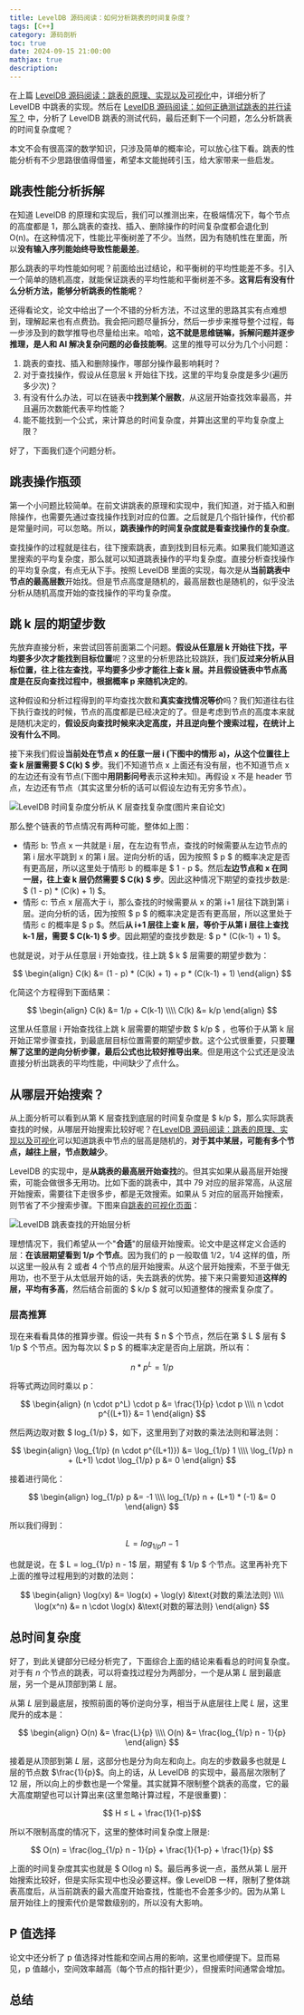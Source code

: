 ```yaml
---
title: LevelDB 源码阅读：如何分析跳表的时间复杂度？
tags: [C++]
category: 源码剖析
toc: true
date: 2024-09-15 21:00:00
mathjax: true
description: 
---
```


在上篇 [LevelDB 源码阅读：跳表的原理、实现以及可视化](https://selfboot.cn/2024/09/09/leveldb_source_skiplist/)中，详细分析了 LevelDB 中跳表的实现。然后在 [LevelDB 源码阅读：如何正确测试跳表的并行读写？](https://selfboot.cn/2024/09/18/leveldb_source_skiplist_test/) 中，分析了 LevelDB 跳表的测试代码，最后还剩下一个问题，怎么分析跳表的时间复杂度呢？

本文不会有很高深的数学知识，只涉及简单的概率论，可以放心往下看。跳表的性能分析有不少思路很值得借鉴，希望本文能抛砖引玉，给大家带来一些启发。

## 跳表性能分析拆解

在知道 LevelDB 的原理和实现后，我们可以推测出来，在极端情况下，每个节点的高度都是 1，那么跳表的查找、插入、删除操作的时间复杂度都会退化到 O(n)。在这种情况下，性能比平衡树差了不少。当然，因为有随机性在里面，所以**没有输入序列能始终导致性能最差**。

那么跳表的平均性能如何呢？前面给出过结论，和平衡树的平均性能差不多。引入一个简单的随机高度，就能保证跳表的平均性能和平衡树差不多。**这背后有没有什么分析方法，能够分析跳表的性能呢**？

<!-- more -->

还得看论文，论文中给出了一个不错的分析方法，不过这里的思路其实有点难想到，理解起来也有点费劲。我会把问题尽量拆分，然后一步步来推导整个过程，每一步涉及到的数学推导也尽量给出来。哈哈，**这不就是思维链嘛，拆解问题并逐步推理，是人和 AI 解决复杂问题的必备技能啊**。这里的推导可以分为几个小问题：

1. 跳表的查找、插入和删除操作，哪部分操作最影响耗时？
2. 对于查找操作，假设从任意层 k 开始往下找，这里的平均复杂度是多少(遍历多少次)？ 
3. 有没有什么办法，可以在链表中**找到某个层数**，从这层开始查找效率最高，并且遍历次数能代表平均性能？
4. 能不能找到一个公式，来计算总的时间复杂度，并算出这里的平均复杂度上限？

好了，下面我们逐个问题分析。

## 跳表操作瓶颈

第一个小问题比较简单。在前文讲跳表的原理和实现中，我们知道，对于插入和删除操作，也需要先通过查找操作找到对应的位置。之后就是几个指针操作，代价都是常量时间，可以忽略。所以，**跳表操作的时间复杂度就是看查找操作的复杂度**。

查找操作的过程就是往右，往下搜索跳表，直到找到目标元素。如果我们能知道这里搜索的平均复杂度，那么就可以知道跳表操作的平均复杂度。直接分析查找操作的平均复杂度，有点无从下手。按照 LevelDB 里面的实现，每次是从**当前跳表中节点的最高层数**开始找。但是节点高度是随机的，最高层数也是随机的，似乎没法分析从随机高度开始的查找操作的平均复杂度。

## 跳 k 层的期望步数

先放弃直接分析，来尝试回答前面第二个问题。**假设从任意层 k 开始往下找，平均要多少次才能找到目标位置**呢？这里的分析思路比较跳跃，我们**反过来分析从目标位置，往上往左查找，平均要多少步才能往上查 k 层。并且假设链表中节点高度是在反向查找过程中，根据概率 p 来随机决定的**。

这种假设和分析过程得到的平均查找次数和**真实查找情况等价**吗？我们知道往右往下执行查找的时候，节点的高度都是已经决定的了。但是考虑到节点的高度本来就是随机决定的，**假设反向查找时候来决定高度，并且逆向整个搜索过程，在统计上没有什么不同**。

接下来我们假设**当前处在节点 x 的任意一层 i (下图中的情形 a)，从这个位置往上查 k 层置需要 $ C(k) $ 步**。我们不知道节点 x 上面还有没有层，也不知道节点 x 的左边还有没有节点(下图中**用阴影问号**表示这种未知)。再假设 x 不是 header 节点，左边还有节点（其实这里分析的话可以假设左边有无穷多节点）。

![LevelDB 时间复杂度分析从 K 层查找复杂度(图片来自论文)](https://slefboot-1251736664.file.myqcloud.com/20240914_leveldb_source_skiplist_more.png)

那么整个链表的节点情况有两种可能，整体如上图：

- 情形 b: 节点 x 一共就是 i 层，在左边有节点，查找的时候需要从左边节点的第 i 层水平跳到 x 的第 i 层。逆向分析的话，因为按照 $ p $ 的概率决定是否有更高层，所以这里处于情形 b 的概率是 $ 1 - p $。然后**左边节点和 x 在同一层，往上查 k 层仍然需要 $ C(k) $ 步**。因此这种情况下期望的查找步数是: $ (1 - p) * (C(k) + 1) $。
- 情形 c: 节点 x 层高大于 i，那么查找的时候需要从 x 的第 i+1 层往下跳到第 i 层。逆向分析的话，因为按照 $ p $ 的概率决定是否有更高层，所以这里处于情形 c 的概率是 $ p $。然后**从 i+1 层往上查 k 层，等价于从第 i 层往上查找 k-1 层，需要 $ C(k-1) $ 步**。因此期望的查找步数是: $ p * (C(k-1) + 1) $。

也就是说，对于从任意层 i 开始查找，往上跳 $ k $ 层需要的期望步数为：

$$ \begin{align}
C(k) &= (1 - p) * (C(k) + 1) + p * (C(k-1) + 1)
\end{align} $$

化简这个方程得到下面结果：

$$
\begin{align}
C(k) &= 1/p + C(k-1)
\\\\
C(k) &= k/p
\end{align}
$$

这里从任意层 i 开始查找往上跳 k 层需要的期望步数 $ k/p $ ，也等价于从第 k 层开始正常步骤查找，到最底层目标位置需要的期望步数。这个公式很重要，只要**理解了这里的逆向分析步骤，最后公式也比较好推导出来**。但是用这个公式还是没法直接分析出跳表的平均性能，中间缺少了点什么。

## 从哪层开始搜索？

从上面分析可以看到从第 K 层查找到底层的时间复杂度是 $ k/p $，那么实际跳表查找的时候，从哪层开始搜索比较好呢？在[LevelDB 源码阅读：跳表的原理、实现以及可视化](https://selfboot.cn/2024/09/09/leveldb_source_skiplist/)可以知道跳表中节点的层高是随机的，**对于其中某层，可能有多个节点，越往上层，节点数越少**。

LevelDB 的实现中，是**从跳表的最高层开始查找**的。但其实如果从最高层开始搜索，可能会做很多无用功。比如下面的跳表中，其中 79 对应的层非常高，从这层开始搜索，需要往下走很多步，都是无效搜索。如果从 5 对应的层高开始搜索，则节省了不少搜索步骤。下图来自[跳表的可视化页面](https://gallery.selfboot.cn/zh/algorithms/skiplist)：

![LevelDB 跳表查找的开始层分析](https://slefboot-1251736664.file.myqcloud.com/20240920_leveldb_source_skiplist_more_search_start.png)

理想情况下，我们希望从一个"**合适**"的层级开始搜索。论文中是这样定义合适的层：**在该层期望看到 $1/p$ 个节点**。因为我们的 p 一般取值 1/2，1/4 这样的值，所以这里一般从有 2 或者 4 个节点的层开始搜索。从这个层开始搜索，不至于做无用功，也不至于从太低层开始的话，失去跳表的优势。接下来只需要知道**这样的层，平均有多高**，然后结合前面的 $ k/p $ 就可以知道整体的搜索复杂度了。

### 层高推算

现在来看看具体的推算步骤。假设一共有 $ n $ 个节点，然后在第 $ L $ 层有 $ 1/p $ 个节点。因为每次以 $ p $ 的概率决定是否向上层跳，所以有：

$$ n * p^L = 1/p $$

将等式两边同时乘以 p：

$$
\begin{align}
(n \cdot p^L) \cdot p &= \frac{1}{p} \cdot p \\\\
n \cdot p^{(L+1)} &= 1
\end{align}
$$

然后两边取对数 $ log_{1/p} $，如下，这里用到了对数的乘法法则和幂法则：

$$
\begin{align}
\log_{1/p} (n \cdot p^{(L+1)}) &= \log_{1/p} 1
\\\\
\log_{1/p} n + (L+1) \cdot \log_{1/p} p &= 0
\end{align}
$$

接着进行简化：

$$ 
\begin{align}
log_{1/p} p &= -1
\\\\
log_{1/p} n + (L+1) * (-1) &= 0
\end{align}
$$

所以我们得到：

$$
L = log_{1/p} n - 1
$$

也就是说，在 $ L = log_{1/p} n - 1$ 层，期望有 $ 1/p $ 个节点。这里再补充下上面的推导过程用到的对数的法则：

$$
\begin{align}
\log(xy) &= \log(x) + \log(y)  &\text{对数的乘法法则} 
\\\\
\log(x^n) &= n \cdot \log(x) &\text{对数的幂法则}
\end{align}
$$

## 总时间复杂度

好了，到此关键部分已经分析完了，下面综合上面的结论来看看总的时间复杂度。对于有 $n$ 个节点的跳表，可以将查找过程分为两部分，一个是从第 $L$ 层到最底层，另一个是从顶部到第 $L$ 层。

从第 $L$ 层到最底层，按照前面的等价逆向分享，相当于从底层往上爬 $L$ 层，这里爬升的成本是：

$$
\begin{align}
O(n) &= \frac{L}{p}
\\\\
O(n) &= \frac{log_{1/p} n - 1}{p}
\end{align}
$$

接着是从顶部到第 $L$ 层，这部分也是分为向左和向上。向左的步数最多也就是 $L$ 层的节点数 $\frac{1}{p}$。向上的话，从 LevelDB 的实现中，最高层次限制了 12 层，所以向上的步数也是一个常量。其实就算不限制整个跳表的高度，它的最大高度期望也可以计算出来(这里忽略计算过程，不是很重要)：

$$ H ≤ L + \frac{1}{1-p}$$

所以不限制高度的情况下，这里的整体时间复杂度上限是:

$$ O(n) = \frac{log_{1/p} n - 1}{p} + \frac{1}{1-p} + \frac{1}{p} $$

上面的时间复杂度其实也就是 $ O(log n) $。最后再多说一点，虽然从第 L 层开始搜索比较好，但是实际实现中也没必要这样。像 LevelDB 一样，限制了整体跳表高度后，从当前跳表的最大高度开始查找，性能也不会差多少的。因为从第 L 层开始往上的搜索代价是常数级别的，所以没有大影响。

## P 值选择

论文中还分析了 p 值选择对性能和空间占用的影响，这里也顺便提下。显而易见，p 值越小，空间效率越高（每个节点的指针更少），但搜索时间通常会增加。

## 总结

